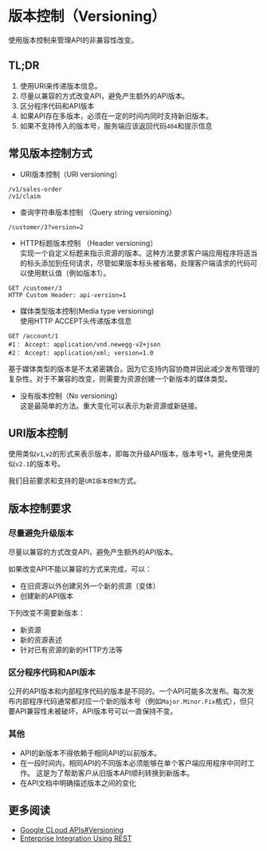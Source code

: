 # 版本控制（Versioning）
使用版本控制来管理API的非兼容性改变。


## TL;DR
1. 使用URI来传递版本信息。
2. 尽量以兼容的方式改变API，避免产生额外的API版本。
3. 区分程序代码和API版本
4. 如果API存在多版本，必须在一定的时间内同时支持新旧版本。
5. 如果不支持传入的版本号，服务端应该返回代码`404`和提示信息  


## 常见版本控制方式
- URI版本控制（URI versioning）    
```
/v1/sales-order  
/v1/claim  
```

- 查询字符串版本控制 （Query string versioning）  
```
/customer/3?version=2
```

- HTTP标题版本控制 （Header versioning）   
实现一个自定义标题来指示资源的版本。这种方法要求客户端应用程序将适当的标头添加到任何请求，尽管如果版本标头被省略，处理客户端请求的代码可以使用默认值（例如版本1）。
```
GET /customer/3
HTTP Custom Header: api-version=1
```

- 媒体类型版本控制(Media type versioning)   
使用HTTP ACCEPT头传递版本信息  
```
GET /account/1   
#1： Accept: application/vnd.newegg-v2+json  
#2： Accept: application/xml; version=1.0  
```
基于媒体类型的版本是不太紧密耦合。因为它支持内容协商并因此减少发布管理的复杂性。对于不兼容的改变，则需要为资源创建一个新版本的媒体类型。  

- 没有版本控制（No versioning）   
这是最简单的方法。重大变化可以表示为新资源或新链接。


## URI版本控制
使用类似`v1`,`v2`的形式来表示版本，即每次升级API版本，版本号+1。避免使用类似`v2.1`的版本号。

我们目前要求和支持的是`URI版本控制`方式。


## 版本控制要求
### 尽量避免升级版本
尽量以兼容的方式改变API，避免产生额外的API版本。  

如果改变API不能以兼容的方式来完成，可以：
- 在旧资源以外创建另外一个新的资源（变体）
- 创建新的API版本

下列改变不需要新版本：  
- 新资源  
- 新的资源表述  
-	针对已有资源的新的HTTP方法等  

### 区分程序代码和API版本  
公开的API版本和内部程序代码的版本是不同的。一个API可能多次发布。每次发布内部程序代码通常都对应一个新的版本号（例如`Major.Minor.Fix`格式），但只要API兼容性未被破坏，API版本号可以一直保持不变。

### 其他
- API的新版本不得依赖于相同API的以前版本。
- 在一段时间内，相同API的不同版本必须能够在单个客户端应用程序中同时工作。 这是为了帮助客户从旧版本API顺利转换到新版本。
- 在API文档中明确描述版本之间的变化


## 更多阅读
- [Google CLoud APIs#Versioning](https://cloud.google.com/apis/design/versioning)
- [Enterprise Integration Using REST](https://martinfowler.com/articles/enterpriseREST.html)
